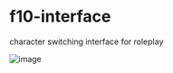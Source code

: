 # f10-interface
 character switching interface for roleplay
 
![image](https://user-images.githubusercontent.com/111537712/220743903-7f17a6b0-80d1-4b97-9352-cf70b03afa47.png)
